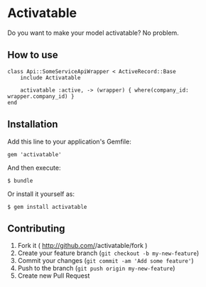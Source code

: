 # Activatable

Do you want to make your model activatable? No problem.

## How to use

```
class Api::SomeServiceApiWrapper < ActiveRecord::Base
    include Activatable

    activatable :active, -> (wrapper) { where(company_id: wrapper.company_id) }
end
```

## Installation

Add this line to your application's Gemfile:

    gem 'activatable'

And then execute:

    $ bundle

Or install it yourself as:

    $ gem install activatable

## Contributing

1. Fork it ( http://github.com/<my-github-username>/activatable/fork )
2. Create your feature branch (`git checkout -b my-new-feature`)
3. Commit your changes (`git commit -am 'Add some feature'`)
4. Push to the branch (`git push origin my-new-feature`)
5. Create new Pull Request
